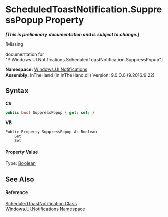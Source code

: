# ScheduledToastNotification.SuppressPopup Property 
 _**\[This is preliminary documentation and is subject to change.\]**_

\[Missing <summary> documentation for "P:Windows.UI.Notifications.ScheduledToastNotification.SuppressPopup"\]

**Namespace:**&nbsp;<a href="N_Windows_UI_Notifications">Windows.UI.Notifications</a><br />**Assembly:**&nbsp;InTheHand (in InTheHand.dll) Version: 9.0.0.0 (9.2016.9.22)

## Syntax

**C#**<br />
``` C#
public bool SuppressPopup { get; set; }
```

**VB**<br />
``` VB
Public Property SuppressPopup As Boolean
	Get
	Set
```


#### Property Value
Type: <a href="http://msdn2.microsoft.com/en-us/library/a28wyd50" target="_blank">Boolean</a>

## See Also


#### Reference
<a href="T_Windows_UI_Notifications_ScheduledToastNotification">ScheduledToastNotification Class</a><br /><a href="N_Windows_UI_Notifications">Windows.UI.Notifications Namespace</a><br />